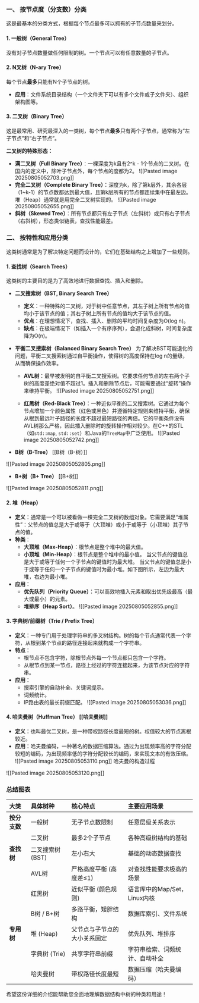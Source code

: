 
### 一、 按节点度（分支数）分类

这是最基本的分类方式，根据每个节点最多可以拥有的子节点数量来划分。

#### 1. 一般树（General Tree）
没有对子节点数量做任何限制的树。一个节点可以有任意数量的子节点。

#### 2. N叉树（N-ary Tree）
每个节点**最多**只能有N个子节点的树。
*   **应用**：文件系统目录结构（一个文件夹下可以有多个文件或子文件夹）、组织架构图等。

#### 3. 二叉树（Binary Tree）
这是最常用、研究最深入的一类树，每个节点**最多**只有两个子节点，通常称为“左子节点”和“右子节点”。



**二叉树的特殊形态：**

*   **满二叉树（Full Binary Tree）**：一棵深度为k且有2^k - 1个节点的二叉树。在国内的定义中，除叶子节点外，每个节点的度都为2。
![[Pasted image 20250805052703.png]]
*   **完全二叉树（Complete Binary Tree）**：深度为k，除了第k层外，其余各层（1~k-1）的节点数都达到最大值，且第k层所有的节点都连续集中在最左边。堆（Heap）通常就是用完全二叉树实现的。
![[Pasted image 20250805052655.png]]
*   **斜树（Skewed Tree）**：所有节点都只有左子节点（左斜树）或只有右子节点（右斜树），形态类似链表，查找性能最差。

### 二、 按特性和应用分类

这类树通常是为了解决特定问题而设计的，它们在基础结构之上增加了一些规则。

#### 1. 查找树（Search Trees）

这类树的主要目的是为了高效地进行数据查找、插入和删除。

*   **二叉搜索树（BST, Binary Search Tree）**
    *   **定义**：一种特殊的二叉树，对于树中任意节点，其左子树上所有节点的值均小于该节点的值；其右子树上所有节点的值均大于该节点的值。
    *   **优点**：在理想情况下，查找、插入、删除的平均时间复杂度为O(log n)。
    *   **缺点**：在极端情况下（如插入一个有序序列），会退化成斜树，时间复杂度降为O(n)。

*   **平衡二叉搜索树（Balanced Binary Search Tree）**
    为了解决BST可能退化的问题，平衡二叉搜索树通过自平衡操作，使得树的高度保持在log n的量级，从而确保操作效率。

    *   **AVL树**：最早被发明的自平衡二叉搜索树。它要求任何节点的左右两个子树的高度差绝对值不超过1。插入和删除节点后，可能需要通过“旋转”操作来维持平衡。
    ![[Pasted image 20250805052751.png]]
	
	*   **红黑树（Red-Black Tree）**：一种近似平衡的二叉搜索树。它通过为每个节点增加一个颜色属性（红色或黑色）并遵循特定规则来维持平衡，确保从根到最远叶子路径的长度不超过最短路径的两倍。它的平衡条件没有AVL树那么严格，因此插入删除时的旋转操作相对较少。在C++的STL（如`std::map`, `std::set`）和Java的`TreeMap`中广泛使用。
![[Pasted image 20250805052742.png]]

*   **B树（B-Tree）** [[B树（B-树）]]

![[Pasted image 20250805052805.png]]
*   **B+树（B+ Tree）** [[B+树]] 

![[Pasted image 20250805052811.png]]
#### 2. 堆（Heap）

*   **定义**：通常是一个可以被看做一棵完全二叉树的数组对象。它需要满足“堆属性”：父节点的值总是大于或等于（大顶堆）或小于或等于（小顶堆）其子节点的值。
*   **种类**：
    *   **大顶堆（Max-Heap）**：根节点是整个堆中的最大值。
    *   **小顶堆（Min-Heap）**：根节点是整个堆中的最小值。
    当父节点的键值总是大于或等于任何一个子节点的键值时为最大堆。 当父节点的键值总是小于或等于任何一个子节点的键值时为最小堆。如下图所示，左边为最大堆，右边为最小堆。
*   **应用**：
    *   **优先队列（Priority Queue）**：可以高效地插入元素和取出优先级最高（最大或最小）的元素。
    *   **堆排序（Heap Sort）**。
![[Pasted image 20250805052855.png]]
#### 3. 字典树/前缀树（Trie / Prefix Tree）

*   **定义**：一种专门用于处理字符串的多叉树结构。树的每个节点通常代表一个字符，从根到某个节点的路径连接起来就构成一个字符串。
*   **特点**：
    *   根节点不包含字符，除根节点外每一个节点都只包含一个字符。
    *   从根节点到某一节点，路径上经过的字符连接起来，为该节点对应的字符串。
*   **应用**：
    *   搜索引擎的自动补全、关键词提示。
    *   词频统计。
    *   IP路由表的最长前缀匹配。
![[Pasted image 20250805053036.png]]
#### 4. 哈夫曼树（Huffman Tree）  [[哈夫曼树]] 

*   **定义**：也叫最优二叉树，是一种带权路径长度最短的树。权值较大的节点离根较近。
*   **应用**：哈夫曼编码，一种著名的数据压缩算法。通过为出现频率高的字符分配较短的编码，为出现频率低的字符分配较长的编码，来实现文本的有效压缩。
![[Pasted image 20250805053110.png]]
哈夫曼的构造过程 

![[Pasted image 20250805053120.png]]


### 总结图表

| **大类**   | **具体树种**    | **核心特点**       | **主要应用场景**           |
| :------- | :---------- | :------------- | :------------------- |
| **按分支数** | 一般树         | 无子节点数限制        | 任意层级关系表示             |
|          | 二叉树         | 最多2个子节点        | 各种高级树结构的基础           |
| **查找树**  | 二叉搜索树 (BST) | 左小右大           | 基础的动态数据查找            |
|          | AVL树        | 严格高度平衡 (高度差≤1) | 对查找性能要求极高的场景         |
|          | 红黑树         | 近似平衡 (颜色规则)    | 语言库中的Map/Set，Linux内核 |
|          | B树 / B+树    | 多路平衡，矮胖结构      | 数据库索引、文件系统           |
| **专用树**  | 堆 (Heap)    | 父节点与子节点的大小关系固定 | 优先队列、堆排序             |
|          | 字典树 (Trie)  | 共享字符串前缀        | 字符串检索、词频统计、自动补全      |
|          | 哈夫曼树        | 带权路径长度最短       | 数据压缩（哈夫曼编码）          |

希望这份详细的介绍能帮助您全面地理解数据结构中树的种类和用途！